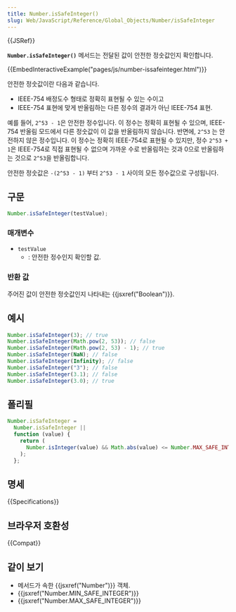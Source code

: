 ```yaml
---
title: Number.isSafeInteger()
slug: Web/JavaScript/Reference/Global_Objects/Number/isSafeInteger
---
```


{{JSRef}}

**`Number.isSafeInteger()`** 메서드는 전달된 값이 안전한 정숫값인지 확인합니다.

{{EmbedInteractiveExample("pages/js/number-issafeinteger.html")}}

안전한 정숫값이란 다음과 같습니다.

- IEEE-754 배정도수 형태로 정확히 표현될 수 있는 수이고
- IEEE-754 표현에 맞게 반올림하는 다른 정수의 결과가 아닌 IEEE-754 표현.

예를 들어, `2^53 - 1`은 안전한 정수입니다. 이 정수는 정확히 표현될 수 있으며, IEEE-754 반올림 모드에서 다른 정숫값이 이 값을 반올림하지 않습니다. 반면에, `2^53` 는 안전하지 않은 정수입니다. 이 정수는 정확히 IEEE-754로 표현될 수 있지만, 정수 `2^53 + 1`은 IEEE-754로 직접 표현될 수 없으며 가까운 수로 반올림하는 것과 0으로 반올림하는 것으로 `2^53`을 반올림합니다.

안전한 정숫값은 `-(2^53 - 1)` 부터 `2^53 - 1` 사이의 모든 정수값으로 구성됩니다.

## 구문

```js
Number.isSafeInteger(testValue);
```

### 매개변수

- `testValue`
  - : 안전한 정수인지 확인할 값.

### 반환 값

주어진 값이 안전한 정숫값인지 나타내는 {{jsxref("Boolean")}}.

## 예시

```js
Number.isSafeInteger(3); // true
Number.isSafeInteger(Math.pow(2, 53)); // false
Number.isSafeInteger(Math.pow(2, 53) - 1); // true
Number.isSafeInteger(NaN); // false
Number.isSafeInteger(Infinity); // false
Number.isSafeInteger("3"); // false
Number.isSafeInteger(3.1); // false
Number.isSafeInteger(3.0); // true
```

## 폴리필

```js
Number.isSafeInteger =
  Number.isSafeInteger ||
  function (value) {
    return (
      Number.isInteger(value) && Math.abs(value) <= Number.MAX_SAFE_INTEGER
    );
  };
```

## 명세

{{Specifications}}

## 브라우저 호환성

{{Compat}}

## 같이 보기

- 메서드가 속한 {{jsxref("Number")}} 객체.
- {{jsxref("Number.MIN_SAFE_INTEGER")}}
- {{jsxref("Number.MAX_SAFE_INTEGER")}}
